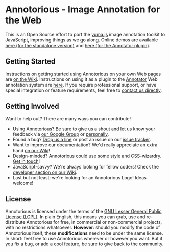 # Annotorious - Image Annotation for the Web

This is an Open Source effort to port the [yuma.js](http://yuma-js.github.com) image annotation toolkit to JavaScript, improving things as we go along. Online demos are available [here (for the standalone version)](http://yuma-js.github.com/yuma2.html) and [here (for the Annotator plugin)](http://yuma-js.github.com/okfn_plugin.html).

## Getting Started

Instructions on getting started using Annotorious on your own Web pages are [on the Wiki](image-annotation-js/wiki/Getting-Started). Instructions on using it as a plugin to the [Annotator](http://okfnlabs.org/annotator/) Web annotation system are [here](image-annotation-js/wiki/Annotator-Plugin). If you require professional support, or have special integration or feature requirements, feel free to [contact us directly](mailto:rainer.simon@ait.ac.at).

## Getting Involved

Want to help out? There are many ways you can contribute!

* Using Annotorious? Be sure to give us a shout and let us know your feedback via [our Google Group](http://groups.google.com/group/annotorious) or [personally](mailto:rainer.simon@ait.ac.at).
* Found a bug? [Drop us a line](http://groups.google.com/group/annotorious) or post an issue on our [issue tracker](image-annotation-js/issues).
* Want to improve our documentation? We'd really appreciate an extra hand [on our Wiki](image-annotation-js/wiki)!
* Design-minded? Annotorious could use some style and CSS-wizardry. [Get in touch](http://groups.google.com/group/annotorious)!
* JavaScript-savvy? We're always looking for fellow coders! Check the [developer section on our Wiki](image-annotation-js/wiki/Developers).
* Last but not least: we're looking for an Annotorious Logo! Ideas welcome!

## License

Annotorious is licensed under the terms of the [GNU Lesser General Public License (LGPL)](image-annotation-js/blob/master/lgpl-3.0.txt). In plain English, this means you can grab, use and re-distribute Annotorious for free, in commercial or non-commercial projects, with no restrictions whatsoever. __However__: should you modify the code of Annotorious itself, these __modifications__ need to be under the same license. In short: feel free to use Annotorious wherever or however you want. But if you fix a bug, or add a cool feature, be sure to give back to the community.

